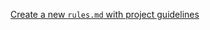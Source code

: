 [Create a new `rules.md` with project guidelines](https://github.com/dmitriz/aligna/new/main?filename=rules.md&value=%23%20%F0%9F%A7%AD%20Project%20Guidelines%0A%0AThis%20document%20outlines%20best%20practices%20for%20repository%20organization%2C%20script%20structure%2C%20configuration%2C%20and%20secure%20development%20workflows.%0A%0A%23%23%20%F0%9F%93%81%20Folder%20Structure%0A%0A-%20Use%20%60scripts%2F%60%20for%20all%20one-off%20or%20maintenance%20scripts%20%28e.g.%2C%20setup%2C%20cleanup%29.%0A-%20Use%20%60src%2F%60%20for%20reusable%2C%20testable%20code%20modules.%0A-%20Use%20%60.secrets%2F%60%20for%20configuration%20files%20containing%20sensitive%20data.%0A...)
